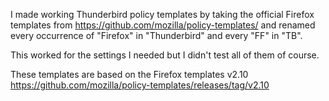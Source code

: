 I made working Thunderbird policy templates by taking the official Firefox templates from
https://github.com/mozilla/policy-templates/
and renamed every occurrence of "Firefox" in "Thunderbird" and every "FF" in "TB".

This worked for the settings I needed but I didn't test all of them of course.

These templates are based on the Firefox templates v2.10
https://github.com/mozilla/policy-templates/releases/tag/v2.10